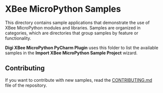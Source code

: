 XBee MicroPython Samples
========================

This directory contains sample applications that demonstrate the use of XBee
MicroPython modules and libraries. Samples are organized in categories, which
are directories that group samples by feature or functionality. 

**Digi XBee MicroPython PyCharm Plugin** uses this folder to list the available
samples in the **Import XBee MicroPython Sample Project** wizard.

Contributing
------------

If you want to contribute with new samples, read the
[CONTRIBUTING.md](../CONTRIBUTING.md) file of the repository.
